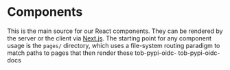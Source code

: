 # Components

This is the main source for our React components. They can be rendered by the server or the client via [Next.js](https://nextjs.org). The starting point for any component usage is the `pages/` directory, which uses a file-system routing paradigm to match paths to pages that then render these tob-pypi-oidc-
tob-pypi-oidc-docs
